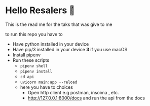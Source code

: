 # Hello Resalers 👋

This is the read me for the taks that was give to me

to run this repo you have to

- Have python installed in your device
- Have pip/3 installed in your device **3** if you use macOS
- Install pipenv
- Run these scripts
  - `pipenv shell`
  - `pipenv install`
  - `cd api`
  - `uvicorn main:app --reload`
  - here you have to choices
    - Open http client e.g postman, insoima , etc.
    - http://127.0.0.1:8000/docs and run the api from the docs
